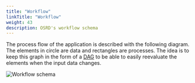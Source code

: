 ```yaml
---
title: "Workflow"
linkTitle: "Workflow"
weight: 43
description: OSRD's workflow schema
---
```


The process flow of the application is described with the following diagram. The elements in circle are data and rectangles are processes. The idea is to keep this graph in the form of a [DAG](https://en.wikipedia.org/wiki/Directed_graph) to be able to easily reevaluate the elements when the input data changes.

![Workflow schema](../workflow.en.svg)
